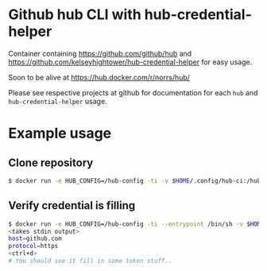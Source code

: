 
# Github hub CLI with hub-credential-helper

Container containing https://github.com/github/hub and https://github.com/kelseyhightower/hub-credential-helper for easy usage.

Soon to be alive at https://hub.docker.com/r/norrs/hub/

Please see respective projects at github for documentation for each `hub` and `hub-credential-helper` usage.


# Example usage

## Clone repository

```bash
$ docker run -e HUB_CONFIG=/hub-config -ti -v $HOME/.config/hub-ci:/hub-config hub clone https://github.com/norrs/secret-weapon-killer
```

## Verify credential is filling

```bash
$ docker run -e HUB_CONFIG=/hub-config -ti --entrypoint /bin/sh -v $HOME/.config/hub-zedge-ci:/hub-config hub -c 'git credential fill'
<takes stdin output>
host=github.com
protocol=https
<ctrl+d>
# You should see it fill in some token stuff..
```
